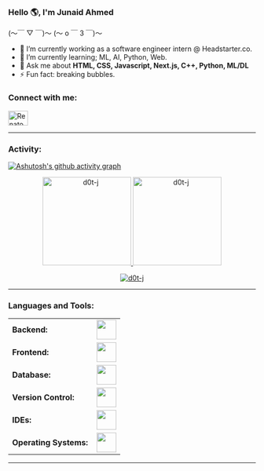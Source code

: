 <link rel="stylesheet" type='text/css' href="https://cdn.jsdelivr.net/gh/devicons/devicon@latest/devicon.min.css" />

### Hello 🌎, I'm Junaid Ahmed

(～￣ ▽ ￣)～
(～ o ￣ 3 ￣)～

- 🔭 I’m currently working as a software engineer intern @ Headstarter.co.
- 🌱 I’m currently learning; ML, AI, Python, Web.
- 💬 Ask me about **HTML, CSS, Javascript, Next.js, C++, Python, ML/DL**
- ⚡ Fun fact: breaking bubbles.

<h3 align="left">Connect with me:</h3>
<p align="left">
<a href="https://www.linkedin.com/in/dotj/" target="blank"><img align="center" src="https://skillicons.dev/icons?i=linkedin" alt="Renato_Resabala" height="30" width="40" /></a>
</p>

<!-- <p align="left"> <img src="https://komarev.com/ghpvc/?username=d0t-j&label=Profile%20views&color=0e75b6&style=flat" alt="d0t-j" /> </p> -->

---

<h3 align="left">Activity:</h3>

[![Ashutosh's github activity graph](https://github-readme-activity-graph.vercel.app/graph?username=d0t-j&theme=react-dark)](https://github.com/ashutosh00710/github-readme-activity-graph)

<div align="center">
  <a href="https://github.com/d0t-j">
    <img height="180em" src="https://github-readme-stats.vercel.app/api/top-langs?username=d0t-j&show_icons=true&locale=en&layout=compact&theme=radical" alt="d0t-j"/>
    <img height="180em" src="https://github-readme-stats.vercel.app/api?username=d0t-j&show_icons=true&theme=radical" alt="d0t-j"/>
  </a>
</div>
<p align="center">
  <a href="https://github.com/d0t-j">
    <img src="https://streak-stats.demolab.com?user=d0t-j&theme=radical&hide_border=true&border_radius=15" alt="d0t-j" />
  </a>
</p>

---

<h3 align="left">Languages and Tools:</h3>
<table>
    <tr>
        <td style="font-weight: bold; padding-right: 10px; vertical-align: center; border: none;">Backend:</td>
        <td><img height="40" src="https://skillicons.dev/icons?i=python,c,cpp"/></td>
    </tr>
    <tr>
        <td style="font-weight: bold; padding-right: 10px; vertical-align: center;">Frontend:</td>
        <td><img height="40" src="https://skillicons.dev/icons?i=react,nextjs,html,css,sass,bootstrap,js"/></td>
    </tr>
    <tr>
        <td style="font-weight: bold; padding-right: 10px; vertical-align: center; border: none;">Database:</td>
        <td><img height="40" src="https://skillicons.dev/icons?i=firebase"/></td>
    </tr>
    <!-- <tr>
        <td style="font-weight: bold; padding-right: 10px; vertical-align: center; border: none;">DevOps:</td>
        <td><img height="40" src="https://skillicons.dev/icons?i=docker,kubernetes,gcp,terraform,jenkins,githubactions,gitlarun"/></td>
    </tr> -->
    <!-- <tr>
        <td style="font-weight: bold; padding-right: 10px; vertical-align: center; border: none;">Automated test:</td>
        <td><img height="40" src="https://skillicons.dev/icons?i=selenium,jest,pytest,phpunit"/></td>
    </tr> -->
    <tr>
        <td style="font-weight: bold; padding-right: 10px; vertical-align: center; border: none;">Version Control:</td>
        <td><img height="40" src="https://skillicons.dev/icons?i=git,github"/></td>
    </tr>
    <tr>
        <td style="font-weight: bold; padding-right: 10px; vertical-align: center; border: none;">IDEs:</td>
        <td><img height="40" src="https://skillicons.dev/icons?i=vscode"/></td>
    </tr>
    <!-- <tr>
        <td style="font-weight: bold; padding-right: 10px; vertical-align: center; border: none;">Other Tools:</td>
        <td><img height="40" src="https://skillicons.dev/icons?i=rabbitmq,grafana,bash"/></td>
    </tr> -->
    <tr>
        <td style="font-weight: bold; padding-right: 10px; vertical-align: center; border: none;">Operating Systems:</td>
        <td><img height="40" src="https://skillicons.dev/icons?i=windows"/></td>
    </tr>
</table>

---

<!-- [d0t-j](https://github.com/d0t-j)
26/07/2024 -->
